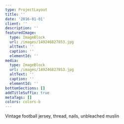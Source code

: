 ```yaml
---
type: ProjectLayout
title: ''
date: '2016-01-01'
client: ''
description: ''
featuredImage:
  type: ImageBlock
  url: /images/149246827853.jpg
  altText: ''
  caption: ''
  elementId: ''
media:
  type: ImageBlock
  url: /images/149246827853.jpg
  altText: ''
  caption: ''
  elementId: ''
bottomSections: []
addTitleSuffix: true
metaTags: []
colors: colors-b
---
```

Vintage football jersey, thread, nails, unbleached muslin
